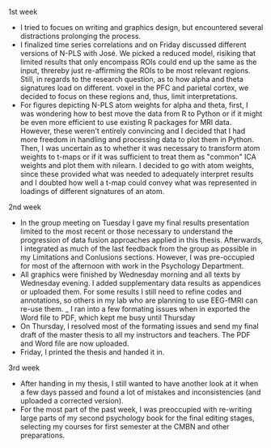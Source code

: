 1st week
- I tried to focues on writing and graphics design, but encountered several distractions prolonging the process.
- I finalized time series correlations and on Friday discussed different versions of N-PLS with José. We picked a reduced model,
risiking that limited results that only encompass ROIs could end up the same as the input, threreby just re-affirming the ROIs 
to be most relevant regions. Still, in regards to the research question, as to how alpha and theta signatures load on different.
voxel in the PFC and parietal cortex, we decided to focus on these regions and, thus, limit interpretations.
- For figures depicting N-PLS atom weights for alpha and theta, first, I was wondering how to best move the data from R to
Python or if it might be even more efficient to use existing R packages for MRI data. However, these weren't entirely convincing and I decided that I had more freedom in handling and processing data to plot them in Python. Then, I was uncertain as to whether it was necessary to transform atom weights to t-maps or if it was sufficient to treat them as "common" ICA weights and plot them with nilearn. I decided to go with atom weights, since these provided what was needed to adequately interpret results and I doubted how well a t-map could convey what was represented in loadings of different signatures of an atom.

2nd week
- In the group meeting on Tuesday I gave my final results presentation limited to the most recent or those necessary to
understand the progression of data fusion approaches applied in this thesis. Afterwards, I integrated as much of the last
feedback from the group as possible in my Limitations and Conlusions sections. However, I was pre-occupied for most of the afternoon with work in the Psychology Department.
- All graphics were finished by Wednesday morning and all texts by Wednesday evening. I added supplementary data results as 
appendices or uploaded them. For some results I still need to refine codes and annotations, so others in my lab who are
planning to use EEG-fMRI can re-use them.
_ I ran into a few formating issues when in exported the Word file to PDF, which kept me busy until Thursday
- On Thursday, I resolved most of the formating issues and send my final draft of the master thesis to all my instructors and teachers. The PDF and Word file are now uploaded.
- Friday, I printed the thesis and handed it in.

3rd week
- After handing in my thesis, I still wanted to have another look at it when a few days passed and found a lot of mistakes and inconsistencies (and uploaded a corrected version).
- For the most part of the past week, I was preoccupied with re-writing large parts of my second psychology book for the final editing stages, selecting my courses for first semester at the CMBN and other preparations.

